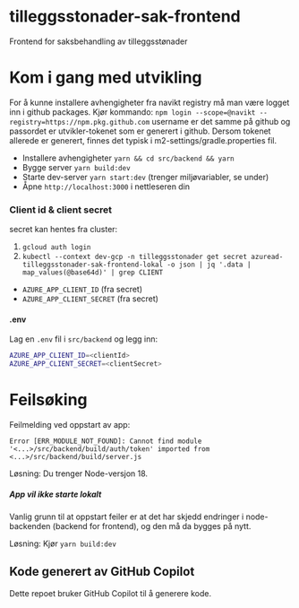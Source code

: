 # tilleggsstonader-sak-frontend
Frontend for saksbehandling av tilleggsstønader

# Kom i gang med utvikling

For å kunne installere avhengigheter fra navikt registry må man være logget inn i github packages. Kjør kommando:
`npm login --scope=@navikt --registry=https://npm.pkg.github.com`
username er det samme på github og passordet er utvikler-tokenet som er generert i github.
Dersom tokenet allerede er generert, finnes det typisk i m2-settings/gradle.properties fil.

* Installere avhengigheter `yarn && cd src/backend && yarn`
* Bygge server `yarn build:dev`
* Starte dev-server `yarn start:dev` (trenger miljøvariabler, se under)
* Åpne `http://localhost:3000` i nettleseren din

### Client id & client secret
secret kan hentes fra cluster:
1. `gcloud auth login`
2. `kubectl --context dev-gcp -n tilleggsstonader get secret azuread-tilleggsstonader-sak-frontend-lokal -o json | jq '.data | map_values(@base64d)' | grep CLIENT`

* `AZURE_APP_CLIENT_ID` (fra secret)
* `AZURE_APP_CLIENT_SECRET` (fra secret)

#### .env
Lag en `.env` fil i `src/backend` og legg inn:
```bash
AZURE_APP_CLIENT_ID=<clientId>
AZURE_APP_CLIENT_SECRET=<clientSecret>
```
# Feilsøking
Feilmelding ved oppstart av app: 
```
Error [ERR_MODULE_NOT_FOUND]: Cannot find module '<...>/src/backend/build/auth/token' imported from <...>/src/backend/build/server.js 
```
Løsning: Du trenger Node-versjon 18. 


##### App vil ikke starte lokalt
Vanlig grunn til at oppstart feiler er at det har skjedd endringer i node-backenden (backend for frontend), og den må da bygges på nytt.

Løsning: Kjør `yarn build:dev`


## Kode generert av GitHub Copilot

Dette repoet bruker GitHub Copilot til å generere kode.
